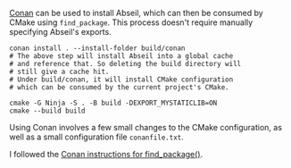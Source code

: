 [Conan](https://conan.io/) can be used to install Abseil,
which can then be consumed by CMake using `find_package`.
This process doesn't require manually specifying Abseil's exports.

```
conan install . --install-folder build/conan
# The above step will install Abseil into a global cache
# and reference that. So deleting the build directory will
# still give a cache hit.
# Under build/conan, it will install CMake configuration
# which can be consumed by the current project's CMake.

cmake -G Ninja -S . -B build -DEXPORT_MYSTATICLIB=ON
cmake --build build
```

Using Conan involves a few small changes to the CMake configuration,
as well as a small configuration file `conanfile.txt`.

I followed the [Conan instructions for find_package()](https://docs.conan.io/en/latest/integrations/build_system/cmake/cmake_find_package_generator.html#in-a-conanfile-txt).

